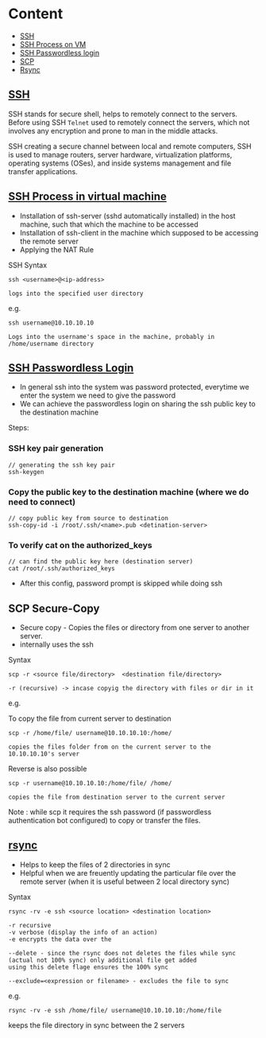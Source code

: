 # Content
- [SSH](#ssh)
- [SSH Process on VM](#ssh-process-in-virtual-machine)
- [SSH Passwordless login](#ssh-passwordless-login)
- [SCP](#scp-secure-copy)
- [Rsync](#rsync)


## [SSH](https://www.techtarget.com/searchsecurity/definition/Secure-Shell)
SSH stands for secure shell, helps to remotely connect to the servers.
Before using SSH `Telnet` used to remotely connect the servers, which not involves any encryption
and prone to man in the middle attacks.

SSH creating a secure channel between local and remote computers,
SSH is used to manage routers, server hardware, virtualization platforms, 
operating systems (OSes), and inside systems management and file transfer applications.

## [SSH Process in virtual machine](https://averagelinuxuser.com/ssh-into-virtualbox/)
- Installation of ssh-server (sshd automatically installed) in the host machine, such that which the machine to be accessed
- Installation of ssh-client in the machine which supposed to be accessing the remote server
- Applying the NAT Rule 

SSH Syntax
```
ssh <username>@<ip-address>

logs into the specified user directory
```

e.g.
```
ssh username@10.10.10.10

Logs into the username's space in the machine, probably in /home/username directory
```

## [SSH Passwordless Login](https://www.techtarget.com/searchsecurity/tutorial/Use-ssh-keygen-to-create-SSH-key-pairs-and-more)
- In general ssh into the system was password protected, everytime we enter the system  we need to give the password
- We can achieve the passwordless login on sharing the ssh public key to the destination machine

Steps:
### SSH key pair generation
```
// generating the ssh key pair
ssh-keygen

```

### Copy the public key to the destination machine (where we do need to connect)
```
// copy public key from source to destination
ssh-copy-id -i /root/.ssh/<name>.pub <detination-server>
```

### To verify cat on the authorized_keys
```
// can find the public key here (destination server)
cat /root/.ssh/authorized_keys
```
- After this config, password prompt is skipped while doing ssh

## SCP Secure-Copy
- Secure copy - Copies the files or directory from one server to another server.
- internally uses the ssh

Syntax
```
scp -r <source file/directory>  <destination file/directory>

-r (recursive) -> incase copyig the directory with files or dir in it
```
e.g.

To copy the file from current server to destination
```
scp -r /home/file/ username@10.10.10.10:/home/

copies the files folder from on the current server to the 10.10.10.10's server
```

Reverse is also possible
```
scp -r username@10.10.10.10:/home/file/ /home/

copies the file from destination server to the current server
```

Note : while scp it requires the ssh password (if passwordless authentication bot configured) to copy or transfer the files.


## [rsync](https://www.digitalocean.com/community/tutorials/how-to-use-rsync-to-sync-local-and-remote-directories)
- Helps to keep the files of 2 directories in sync
- Helpful when we are freuently updating the particular file over the remote server (when it is useful between 2 local directory sync)

Syntax
```
rsync -rv -e ssh <source location> <destination location>

-r recursive
-v verbose (display the info of an action)
-e encrypts the data over the 

--delete - since the rsync does not deletes the files while sync (actual not 100% sync) only additional file get added
using this delete flage ensures the 100% sync

--exclude=<expression or filename> - excludes the file to sync
```

e.g.

```
rsync -rv -e ssh /home/file/ username@10.10.10.10:/home/file
```

keeps the file directory in sync between the 2 servers
